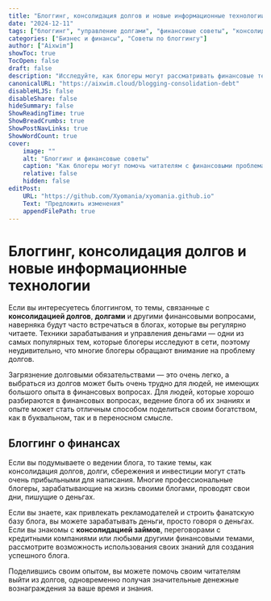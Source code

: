 ```yaml
---
title: "Блоггинг, консолидация долгов и новые информационные технологии"
date: "2024-12-11"
tags: ["блоггинг", "управление долгами", "финансовые советы", "консолидация", "личные финансы"]
categories: ["Бизнес и финансы", "Советы по блоггингу"]
author: ["Aixwim"]
showToc: true
TocOpen: false
draft: false
description: "Исследуйте, как блогеры могут рассматривать финансовые темы, такие как консолидация долгов, управление деньгами и инвестиционные стратегии, чтобы помогать другим и зарабатывать."
canonicalURL: "https://aixwim.cloud/blogging-consolidation-debt"
disableHLJS: false
disableShare: false
hideSummary: false
ShowReadingTime: true
ShowBreadCrumbs: true
ShowPostNavLinks: true
ShowWordCount: true
cover:
    image: ""
    alt: "Блоггинг и финансовые советы"
    caption: "Как блогеры могут помочь читателям с финансовыми проблемами"
    relative: false
    hidden: false
editPost:
    URL: "https://github.com/Xyomania/xyomania.github.io"
    Text: "Предложить изменения"
    appendFilePath: true
---
```


# Блоггинг, консолидация долгов и новые информационные технологии

Если вы интересуетесь блоггингом, то темы, связанные с **консолидацией долгов**, **долгами** и другими финансовыми вопросами, наверняка будут часто встречаться в блогах, которые вы регулярно читаете. Техники зарабатывания и управления деньгами — одни из самых популярных тем, которые блогеры исследуют в сети, поэтому неудивительно, что многие блогеры обращают внимание на проблему долгов.

Загрязнение долговыми обязательствами — это очень легко, а выбраться из долгов может быть очень трудно для людей, не имеющих большого опыта в финансовых вопросах. Для людей, которые хорошо разбираются в финансовых вопросах, ведение блога об их знаниях и опыте может стать отличным способом поделиться своим богатством, как в буквальном, так и в переносном смысле.

## Блоггинг о финансах

Если вы подумываете о ведении блога, то такие темы, как консолидация долгов, долги, сбережения и инвестиции могут стать очень прибыльными для написания. Многие профессиональные блогеры, зарабатывающие на жизнь своими блогами, проводят свои дни, пишущие о деньгах.

Если вы знаете, как привлекать рекламодателей и строить фанатскую базу блога, вы можете зарабатывать деньги, просто говоря о деньгах. Если вы знакомы с **консолидацией займов**, переговорами с кредитными компаниями или любыми другими финансовыми темами, рассмотрите возможность использования своих знаний для создания успешного блога.

Поделившись своим опытом, вы можете помочь своим читателям выйти из долгов, одновременно получая значительные денежные вознаграждения за ваше время и знания.
